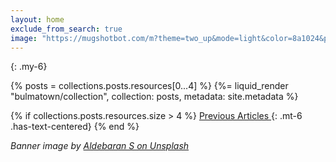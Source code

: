```yaml
---
layout: home
exclude_from_search: true
image: "https://mugshotbot.com/m?theme=two_up&mode=light&color=8a1024&pattern=diagonal_lines&image=eed29abf&hide_watermark=true&url=https%3A%2F%2Fwww.fullstackruby.dev"
---
```


{: .my-6}

{% posts = collections.posts.resources[0...4] %}
{%= liquid_render "bulmatown/collection", collection: posts, metadata: site.metadata %}

{% if collections.posts.resources.size > 4 %}
  <a href="/articles" class="button is-primary is-outlined is-small"><span>Previous Articles</span> <span class="icon"><i class="fa fa-arrow-right"></i></span></a>
  {: .mt-6 .has-text-centered}
{% end %}


<p class="mt-6 is-size-7 has-text-centered"><em>Banner image by <a target=_blank href="https://unsplash.com/photos/DIp71kvwXhU">Aldebaran S on Unsplash</a></em></p>
